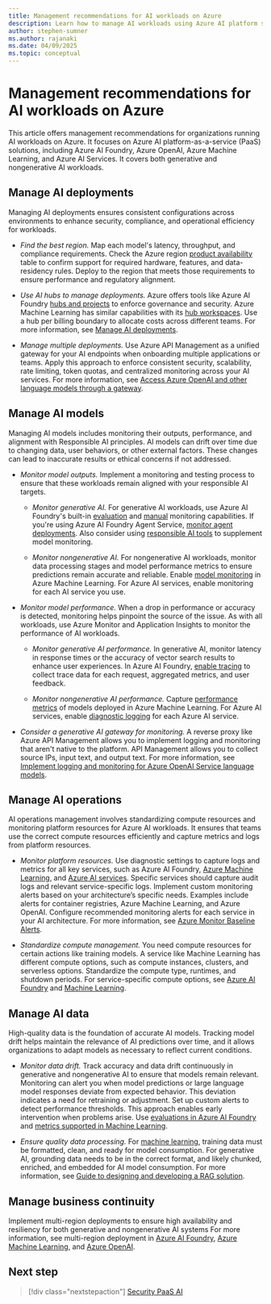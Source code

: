 ```yaml
---
title: Management recommendations for AI workloads on Azure
description: Learn how to manage AI workloads using Azure AI platform services (PaaS) with recommendations and best practices
author: stephen-sumner
ms.author: rajanaki
ms.date: 04/09/2025
ms.topic: conceptual
---
```


# Management recommendations for AI workloads on Azure

This article offers management recommendations for organizations running AI workloads on Azure. It focuses on Azure AI platform-as-a-service (PaaS) solutions, including Azure AI Foundry, Azure OpenAI, Azure Machine Learning, and Azure AI Services. It covers both generative and nongenerative AI workloads.

## Manage AI deployments

Managing AI deployments ensures consistent configurations across environments to enhance security, compliance, and operational efficiency for workloads.

- *Find the best region.* Map each model's latency, throughput, and compliance requirements. Check the Azure region [product availability](https://azure.microsoft.com/explore/global-infrastructure/products-by-region/table) table to confirm support for required hardware, features, and data-residency rules. Deploy to the region that meets those requirements to ensure performance and regulatory alignment.

- *Use AI hubs to manage deployments.* Azure offers tools like Azure AI Foundry [hubs and projects](/azure/ai-studio/concepts/ai-resources) to enforce governance and security. Azure Machine Learning has similar capabilities with its [hub workspaces](/azure/machine-learning/concept-hub-workspace). Use a hub per billing boundary to allocate costs across different teams. For more information, see [Manage AI deployments](../manage.md#manage-ai-deployment).

- *Manage multiple deployments.* Use Azure API Management as a unified gateway for your AI endpoints when onboarding multiple applications or teams. Apply this approach to enforce consistent security, scalability, rate limiting, token quotas, and centralized monitoring across your AI services. For more information, see [Access Azure OpenAI and other language models through a gateway](/azure/architecture/ai-ml/guide/azure-openai-gateway-guide).

## Manage AI models

Managing AI models includes monitoring their outputs, performance, and alignment with Responsible AI principles. AI models can drift over time due to changing data, user behaviors, or other external factors. These changes can lead to inaccurate results or ethical concerns if not addressed.

- *Monitor model outputs.* Implement a monitoring and testing process to ensure that these workloads remain aligned with your responsible AI targets.

    - *Monitor generative AI.* For generative AI workloads, use Azure AI Foundry's built-in [evaluation](/azure/ai-studio/concepts/evaluation-metrics-built-in) and [manual](/azure/ai-studio/how-to/evaluate-prompts-playground) monitoring capabilities. If you're using Azure AI Foundry Agent Service, [monitor agent deployments](/azure/ai-services/agents/how-to/metrics). Also consider using [responsible AI tools](https://github.com/microsoft/responsible-ai-toolbox#introducing-responsible-ai-dashboard) to supplement model monitoring.

    - *Monitor nongenerative AI.* For nongenerative AI workloads, monitor data processing stages and model performance metrics to ensure predictions remain accurate and reliable. Enable [model monitoring](/azure/machine-learning/concept-model-monitoring) in Azure Machine Learning. For Azure AI services, enable monitoring for each AI service you use.

- *Monitor model performance.* When a drop in performance or accuracy is detected, monitoring helps pinpoint the source of the issue. As with all workloads, use Azure Monitor and Application Insights to monitor the performance of AI workloads.

    - *Monitor generative AI performance.* In generative AI, monitor latency in response times or the accuracy of vector search results to enhance user experiences. In Azure AI Foundry, [enable tracing](/azure/ai-studio/how-to/develop/trace-local-sdk) to collect trace data for each request, aggregated metrics, and user feedback.

    - *Monitor nongenerative AI performance.* Capture [performance metrics](/azure/machine-learning/how-to-monitor-model-performance#set-up-model-performance-monitoring) of models deployed in Azure Machine Learning. For Azure AI services, enable [diagnostic logging](/azure/ai-services/diagnostic-logging) for each Azure AI service.

- *Consider a generative AI gateway for monitoring.* A reverse proxy like Azure API Management allows you to implement logging and monitoring that aren't native to the platform. API Management allows you to collect source IPs, input text, and output text. For more information, see [Implement logging and monitoring for Azure OpenAI Service language models](/azure/architecture/ai-ml/openai/architecture/log-monitor-azure-openai).

## Manage AI operations

AI operations management involves standardizing compute resources and monitoring platform resources for Azure AI workloads. It ensures that teams use the correct compute resources efficiently and capture metrics and logs from platform resources.

- *Monitor platform resources.* Use diagnostic settings to capture logs and metrics for all key services, such as Azure AI Foundry, [Azure Machine Learning](/azure/machine-learning/monitor-azure-machine-learning), and [Azure AI services](/azure/ai-services/diagnostic-logging). Specific services should capture audit logs and relevant service-specific logs. Implement custom monitoring alerts based on your architecture’s specific needs. Examples include alerts for container registries, Azure Machine Learning, and Azure OpenAI. Configure recommended monitoring alerts for each service in your AI architecture. For more information, see [Azure Monitor Baseline Alerts](https://azure.github.io/azure-monitor-baseline-alerts/patterns/artificial-intelligence/).

- *Standardize compute management.* You need compute resources for certain actions like training models. A service like Machine Learning has different compute options, such as compute instances, clusters, and serverless options. Standardize the compute type, runtimes, and shutdown periods. For service-specific compute options, see [Azure AI Foundry](/azure/ai-studio/how-to/create-manage-compute) and [Machine Learning](/azure/machine-learning/how-to-create-attach-compute-studio).

## Manage AI data

High-quality data is the foundation of accurate AI models. Tracking model drift helps maintain the relevance of AI predictions over time, and it allows organizations to adapt models as necessary to reflect current conditions.

- *Monitor data drift.* Track accuracy and data drift continuously in generative and nongenerative AI to ensure that models remain relevant. Monitoring can alert you when model predictions or large language model responses deviate from expected behavior. This deviation indicates a need for retraining or adjustment. Set up custom alerts to detect performance thresholds. This approach enables early intervention when problems arise. Use [evaluations in Azure AI Foundry](/azure/ai-studio/concepts/evaluation-approach-gen-ai) and [metrics supported in Machine Learning](/azure/machine-learning/concept-model-monitoring).

- *Ensure quality data processing.* For [machine learning](/azure/architecture/data-science-process/lifecycle-modeling), training data must be formatted, clean, and ready for model consumption. For generative AI, grounding data needs to be in the correct format, and likely chunked, enriched, and embedded for AI model consumption. For more information, see [Guide to designing and developing a RAG solution](/azure/architecture/ai-ml/guide/rag/rag-solution-design-and-evaluation-guide).

## Manage business continuity

Implement multi-region deployments to ensure high availability and resiliency for both generative and nongenerative AI systems For more information, see multi-region deployment in [Azure AI Foundry](/azure/ai-studio/how-to/disaster-recovery#plan-for-multi-regional-deployment), [Azure Machine Learning](/azure/machine-learning/how-to-high-availability-machine-learning#plan-for-multi-regional-deployment), and [Azure OpenAI](/azure/ai-services/openai/how-to/business-continuity-disaster-recovery).

## Next step

> [!div class="nextstepaction"]
> [Security PaaS AI](../platform/security.md)